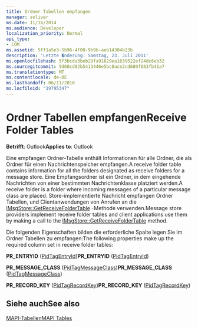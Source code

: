 ```yaml
---
title: Ordner Tabellen empfangen
manager: soliver
ms.date: 11/16/2014
ms.audience: Developer
localization_priority: Normal
api_type:
- COM
ms.assetid: 5ff1a5e3-5b96-4f08-9b9b-aeb14304b23b
description: 'Letzte �nderung: Samstag, 23. Juli 2011'
ms.openlocfilehash: 5f3bcda3beb29fa91629ea1639522ef24dc6eb32
ms.sourcegitcommit: 9d60cd82b5413446e5bc8ace2cd689f683fb41a7
ms.translationtype: MT
ms.contentlocale: de-DE
ms.lasthandoff: 06/11/2018
ms.locfileid: "19795347"
---
```

# <a name="receive-folder-tables"></a><span data-ttu-id="9818f-103">Ordner Tabellen empfangen</span><span class="sxs-lookup"><span data-stu-id="9818f-103">Receive Folder Tables</span></span>

  
  
<span data-ttu-id="9818f-104">**Betrifft**: Outlook</span><span class="sxs-lookup"><span data-stu-id="9818f-104">**Applies to**: Outlook</span></span> 
  
<span data-ttu-id="9818f-105">Eine empfangen Ordner-Tabelle enthält Informationen für alle Ordner, die als Ordner für einen Nachrichtenspeicher empfangen.</span><span class="sxs-lookup"><span data-stu-id="9818f-105">A receive folder table contains information for all the folders designated as receive folders for a message store.</span></span> <span data-ttu-id="9818f-106">Eine Empfangsordner ist ein Ordner, in dem eingehende Nachrichten von einer bestimmten Nachrichtenklasse platziert werden.</span><span class="sxs-lookup"><span data-stu-id="9818f-106">A receive folder is a folder where incoming messages of a particular message class are placed.</span></span> <span data-ttu-id="9818f-107">Store-implementierte Nachricht empfangen Ordner Tabellen, und Clientanwendungen von Anrufen an die [IMsgStore::GetReceiveFolderTable](imsgstore-getreceivefoldertable.md) -Methode verwenden.</span><span class="sxs-lookup"><span data-stu-id="9818f-107">Message store providers implement receive folder tables and client applications use them by making a call to the [IMsgStore::GetReceiveFolderTable](imsgstore-getreceivefoldertable.md) method.</span></span> 
  
<span data-ttu-id="9818f-108">Die folgenden Eigenschaften bilden die erforderliche Spalte legen Sie im Ordner Tabellen zu empfangen:</span><span class="sxs-lookup"><span data-stu-id="9818f-108">The following properties make up the required column set in receive folder tables:</span></span>
  
 <span data-ttu-id="9818f-109">**PR_ENTRYID** ([PidTagEntryId](pidtagentryid-canonical-property.md))</span><span class="sxs-lookup"><span data-stu-id="9818f-109">**PR_ENTRYID** ([PidTagEntryId](pidtagentryid-canonical-property.md))</span></span> 
  
 <span data-ttu-id="9818f-110">**PR_MESSAGE_CLASS** ([PidTagMessageClass](pidtagmessageclass-canonical-property.md))</span><span class="sxs-lookup"><span data-stu-id="9818f-110">**PR_MESSAGE_CLASS** ([PidTagMessageClass](pidtagmessageclass-canonical-property.md))</span></span> 
  
 <span data-ttu-id="9818f-111">**PR_RECORD_KEY** ([PidTagRecordKey](pidtagrecordkey-canonical-property.md))</span><span class="sxs-lookup"><span data-stu-id="9818f-111">**PR_RECORD_KEY** ([PidTagRecordKey](pidtagrecordkey-canonical-property.md))</span></span> 
  
## <a name="see-also"></a><span data-ttu-id="9818f-112">Siehe auch</span><span class="sxs-lookup"><span data-stu-id="9818f-112">See also</span></span>



[<span data-ttu-id="9818f-113">MAPI-Tabellen</span><span class="sxs-lookup"><span data-stu-id="9818f-113">MAPI Tables</span></span>](mapi-tables.md)

